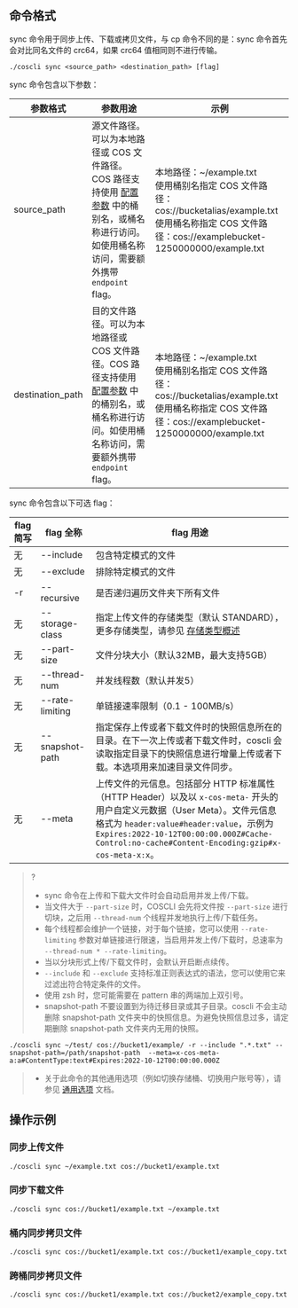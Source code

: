 ## 命令格式

sync 命令用于同步上传、下载或拷贝文件，与 cp 命令不同的是：sync 命令首先会对比同名文件的 crc64，如果 crc64 值相同则不进行传输。

```plaintext
./coscli sync <source_path> <destination_path> [flag]
```


sync 命令包含以下参数：

| 参数格式  | 参数用途     | 示例                |
| --------- | ------------- | ------------------------ |
|  source_path | 源文件路径。可以为本地路径或 COS 文件路径。COS 路径支持使用 [配置参数](https://cloud.tencent.com/document/product/436/63144#.E9.85.8D.E7.BD.AE.E5.8F.82.E6.95.B0) 中的桶别名，或桶名称进行访问。如使用桶名称访问，需要额外携带 `endpoint` flag。|本地路径：~/example.txt<br>使用桶别名指定 COS 文件路径：cos://bucketalias/example.txt<br>使用桶名称指定 COS 文件路径：cos://examplebucket-1250000000/example.txt|
|   destination_path | 目的文件路径。可以为本地路径或 COS 文件路径。COS 路径支持使用 [配置参数](https://cloud.tencent.com/document/product/436/63144#.E9.85.8D.E7.BD.AE.E5.8F.82.E6.95.B0) 中的桶别名，或桶名称进行访问。如使用桶名称访问，需要额外携带 `endpoint` flag。|本地路径：~/example.txt<br>使用桶别名指定 COS 文件路径：cos://bucketalias/example.txt<br>使用桶名称指定 COS 文件路径：cos://examplebucket-1250000000/example.txt|

sync 命令包含以下可选 flag：

| flag 简写 | flag 全称     | flag 用途                      |
| --------- | ------------- | ------------------------------ |
|    无       | --include     | 包含特定模式的文件             |
|   无         | --exclude     | 排除特定模式的文件             |
| -r        | --recursive   | 是否递归遍历文件夹下所有文件 |
|   无       | --storage-class | 指定上传文件的存储类型（默认 STANDARD），更多存储类型，请参见 [存储类型概述](https://cloud.tencent.com/document/product/436/33417) |
|   无       | --part-size     | 文件分块大小（默认32MB，最大支持5GB）     |
|   无       | --thread-num    | 并发线程数（默认并发5）      |
|   无       | --rate-limiting | 单链接速率限制（0.1 - 100MB/s）       |
| 无 | --snapshot-path | 指定保存上传或者下载文件时的快照信息所在的目录。在下一次上传或者下载文件时，coscli 会读取指定目录下的快照信息进行增量上传或者下载。本选项用来加速目录文件同步。 |
| 无 | --meta | 上传文件的元信息。包括部分 HTTP 标准属性（HTTP Header）以及以 `x-cos-meta-` 开头的用户自定义元数据（User Meta）。文件元信息格式为 `header:value#header:value`，示例为 `Expires:2022-10-12T00:00:00.000Z#Cache-Control:no-cache#Content-Encoding:gzip#x-cos-meta-x:x`。 |


>?
> - sync 命令在上传和下载大文件时会自动启用并发上传/下载。
> - 当文件大于 `--part-size` 时，COSCLI 会先将文件按 `--part-size` 进行切块，之后用 `--thread-num` 个线程并发地执行上传/下载任务。
> - 每个线程都会维护一个链接，对于每个链接，您可以使用 `--rate-limiting` 参数对单链接进行限速，当启用并发上传/下载时，总速率为 `--thread-num * --rate-limiting`。
> - 当以分块形式上传/下载文件时，会默认开启断点续传。
> - `--include` 和 `--exclude` 支持标准正则表达式的语法，您可以使用它来过滤出符合特定条件的文件。
> - 使用 zsh 时，您可能需要在 pattern 串的两端加上双引号。
> - snapshot-path 不要设置到为待迁移目录或其子目录。coscli 不会主动删除 snapshot-path 文件夹中的快照信息。为避免快照信息过多，请定期删除 snapshot-path 文件夹内无用的快照。
```
./coscli sync ~/test/ cos://bucket1/example/ -r --include ".*.txt" --snapshot-path=/path/snapshot-path  --meta=x-cos-meta-a:a#ContentType:text#Expires:2022-10-12T00:00:00.000Z
```
> - 关于此命令的其他通用选项（例如切换存储桶、切换用户账号等），请参见 [通用选项](https://cloud.tencent.com/document/product/436/71763) 文档。


## 操作示例

### 同步上传文件

```plaintext
./coscli sync ~/example.txt cos://bucket1/example.txt
```

### 同步下载文件

```plaintext
./coscli sync cos://bucket1/example.txt ~/example.txt
```

### 桶内同步拷贝文件

```plaintext
./coscli sync cos://bucket1/example.txt cos://bucket1/example_copy.txt
```

### 跨桶同步拷贝文件

```plaintext
./coscli sync cos://bucket1/example.txt cos://bucket2/example_copy.txt
```
